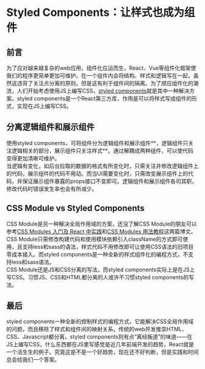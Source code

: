 # Styled Components：让样式也成为组件

## 前言

为了应对越来越复杂的web应用，组件化应运而生，React、Vue等组件化框架使我们的程序更简单更加可维护。在一个组件内会将结构、样式和逻辑写在一起，虽然这违背了关注点分离的原则，但是这有利于组件间的隔离。为了顺应组件化的潮流，人们开始考虑使用JS上编写CSS，[styled components](https://github.com/styled-components/styled-components)就是其中一种解决方案。styled components是一个React第三方库，作用是可以将样式写成组件的形式，实现在JS上编写CSS。





## 分离逻辑组件和展示组件

使用styled components，可将组件分为逻辑组件和展示组件**，逻辑组件只关注逻辑相关的部分，展示组件只关注样式**。通过解耦成两种组件，可以使代码变得更加清晰可维护。  
当逻辑有变化，如后台拉取的数据的格式有所变化时，只需关注并修改逻辑组件上的代码，展示组件的代码不用动。而当UI需要变化时，只需改变展示组件上的代码，并保证展示组件暴露的props接口不变即可。逻辑组件和展示组件各司其职，修改代码时错误发生率也会有所减少。

## CSS Module vs Styled Components

CSS Module是另一种解决全局作用域的方案，还没了解CSS Module的朋友可以参考[CSS Modules 入门及 React 中实践](http://www.alloyteam.com/2017/03/getting-started-with-css-modules-and-react-in-practice/)和[CSS Modules 用法教程](http://www.ruanyifeng.com/blog/2016/06/css_modules.html)这两篇博文。  
CSS Module只需修改构建代码和使用模块依赖引入className的方式即可使用，且支持less和sass的语法，样式代码不用修改即可让使用CSS语法的旧项目零成本接入。而styled components是一种全新的样式组件化的编程方式，不支持less和sass语法。  
CSS Module还是JS和CSS分离的写法，而styled components实际上是在JS上写CSS。习惯JS、CSS和HTML都分离的人或许不习惯styled components的写法。

## 最后

styled components一种全新的控制样式的编程方式，它能解决CSS全局作用域的问题，而且移除了样式和组件间的映射关系。传统的web开发推崇HTML、CSS、Javascript都分离，styled components则有点“离经叛道”的味道——在JS上编写CSS，什么东西都在JS里写感觉是近几年前端开发的趋势，React就是一个活生生的例子。究竟这是不是一个好趋势，现在还不好判断，但是实践和时间总会给我们一个答案。

